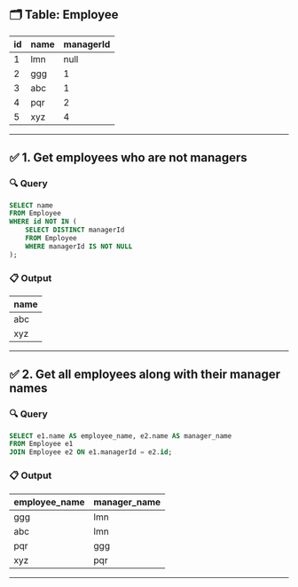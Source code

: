 ## 🗂️ Table: Employee

| id | name | managerId |
|----|------|-----------|
| 1  | lmn  | null      |
| 2  | ggg  | 1         |
| 3  | abc  | 1         |
| 4  | pqr  | 2         |
| 5  | xyz  | 4         |

---

## ✅ 1. Get employees who are not managers

### 🔍 Query

```sql
SELECT name
FROM Employee
WHERE id NOT IN (
    SELECT DISTINCT managerId
    FROM Employee
    WHERE managerId IS NOT NULL
);
````

### 📋 Output

| name |
|------|
| abc  |
| xyz  |

---

## ✅ 2. Get all employees along with their manager names

### 🔍 Query

```sql
SELECT e1.name AS employee_name, e2.name AS manager_name
FROM Employee e1
JOIN Employee e2 ON e1.managerId = e2.id;
```

### 📋 Output

| employee\_name | manager\_name |
|----------------|---------------|
| ggg            | lmn           |
| abc            | lmn           |
| pqr            | ggg           |
| xyz            | pqr           |

---